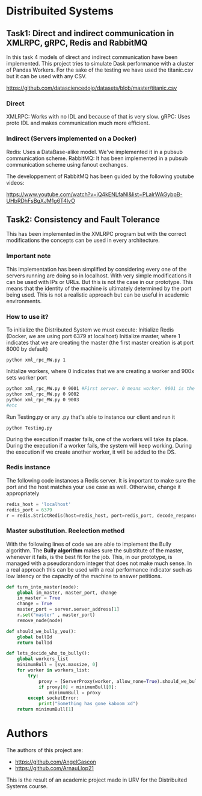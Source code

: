 # Distribuited Systems
## Task1: Direct and indirect communication in XMLRPC, gRPC, Redis and RabbitMQ
In this task 4 models of direct and indirect communication have been implemented.
This project tries to simulate Dask performance with a cluster of Pandas Workers.
For the sake of the testing we have used the titanic.csv but it can be used with any CSV.

https://github.com/datasciencedojo/datasets/blob/master/titanic.csv

### Direct
XMLRPC: Works with no IDL and because of that is very slow.
gRPC: Uses proto IDL and makes communication much more efficient.
### Indirect (Servers implemented on a Docker)
Redis: Uses a DataBase-alike model. We've implemented it in a pubsub communication scheme.
RabbitMQ: It has been implemented in a pubsub communication scheme using fanout exchanges.

The developpement of RabbitMQ has been guided by the following youtube videos:

https://www.youtube.com/watch?v=iQ4kENLfaNI&list=PLalrWAGybpB-UHbRDhFsBgXJM1g6T4IvO

## Task2: Consistency and Fault Tolerance
This has been implemented in the XMLRPC program but with the correct modifications the concepts can be used in every architecture.
### Important note
This implementation has been simplified by considering every one of the servers running are doing so in localhost. With very simple modifications it can be used with IPs or URLs. But this is not the case in our prototype.
This means that the identity of the machine is ultimately determined by the port being used. This is not a realistic approach but can be useful in academic environments.
### How to use it?
To initialize the Distributed System we must execute:
Initialize Redis (Docker, we are using port 6379 at localhost)
Initialize master, where 1 indicates that we are creating the master (the first master creation is at port 8000 by default)

`python xml_rpc_MW.py 1`

Initialize workers, where 0 indicates that we are creating a worker and 900x sets worker port
``` bash
python xml_rpc_MW.py 0 9001 #First server. 0 means worker. 9001 is the port
python xml_rpc_MW.py 0 9002
python xml_rpc_MW.py 0 9003
#etc
```
Run Testing.py or any .py that's able to instance our client and run it

`python Testing.py`

During the execution if master fails, one of the workers will take its place.
During the execution if a worker fails, the system will keep working.
During the execution if we create another worker, it will be added to the DS.

### Redis instance
The following code instances a Redis server. It is important to make sure the port and the host matches your use case as well. Otherwise, change it appropriately
``` python
redis_host = 'localhost'
redis_port = 6379
r = redis.StrictRedis(host=redis_host, port=redis_port, decode_responses=True)
```

### Master substitution. Reelection method
With the following lines of code we are able to implement the Bully algorithm.
The **Bully algorithm** makes sure the substitute of the master, whenever it fails, is the best fit for the job. This, in our prototype, is managed with a pseudorandom integer that does not make much sense. In a real approach this can be used with a real performance indicator such as low latency or the capacity of the machine to answer petitions.
```python
def turn_into_master(node):
    global im_master, master_port, change
    im_master = True
    change = True
    master_port = server.server_address[1] 
    r.set("master" , master_port)
    remove_node(node)

def should_we_bully_you():
    global bullId
    return bullId

def lets_decide_who_to_bully():
    global workers_list
    minimumBull = [sys.maxsize, 0]
    for worker in workers_list:
        try:
            proxy = [ServerProxy(worker, allow_none=True).should_we_bully_you() , worker]
            if proxy[0] < minimumBull[0]: 
                minimumBull = proxy
        except socketError:
            print("Something has gone kaboom xd")
    return minimumBull[1]

```


# Authors
The authors of this project are:
- https://github.com/AngelGascon
- https://github.com/ArnauLlop21

This is the result of an academic project made in URV for the Distribuited Systems course.
